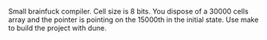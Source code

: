 Small brainfuck compiler.
Cell size is 8 bits.
You dispose of a 30000 cells array and the pointer is pointing on the 15000th in the initial state.
Use make to build the project with dune.
